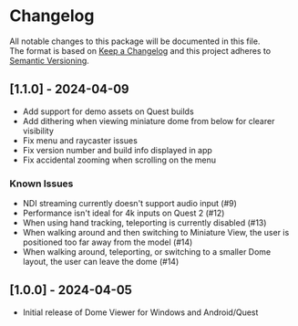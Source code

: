 # Changelog
All notable changes to this package will be documented in this file.\
The format is based on [Keep a Changelog](http://keepachangelog.com/en/1.0.0/) and this project adheres to [Semantic Versioning](http://semver.org/spec/v2.0.0.html).

## [1.1.0] - 2024-04-09
- Add support for demo assets on Quest builds
- Add dithering when viewing miniature dome from below for clearer visibility
- Fix menu and raycaster issues
- Fix version number and build info displayed in app
- Fix accidental zooming when scrolling on the menu

### Known Issues
- NDI streaming currently doesn't support audio input (#9)
- Performance isn't ideal for 4k inputs on Quest 2 (#12)
- When using hand tracking, teleporting is currently disabled (#13)
- When walking around and then switching to Miniature View, the user is positioned too far away from the model (#14)
- When walking around, teleporting, or switching to a smaller Dome layout, the user can leave the dome (#14)

## [1.0.0] - 2024-04-05
- Initial release of Dome Viewer for Windows and Android/Quest